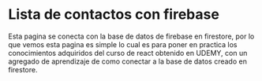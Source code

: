 # Lista de contactos con firebase

Esta pagina se conecta con la base de datos de firebase en firestore, por lo que vemos esta pagina es simple lo cual es para poner en practica los conocimientos adquiridos del curso de react obtenido en UDEMY, con un agregado de aprendizaje de como conectar a la base de datos creado en firestore.